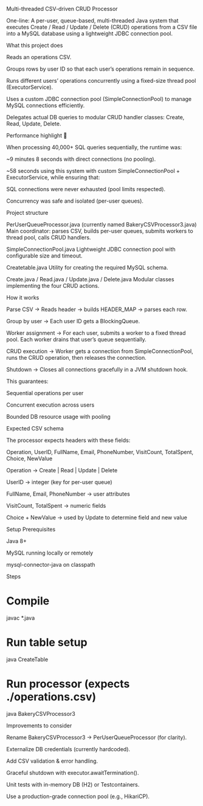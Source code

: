 Multi-threaded CSV-driven CRUD Processor

One-line: A per-user, queue-based, multi-threaded Java system that executes Create / Read / Update / Delete (CRUD) operations from a CSV file into a MySQL database using a lightweight JDBC connection pool.

What this project does

Reads an operations CSV.

Groups rows by user ID so that each user’s operations remain in sequence.

Runs different users’ operations concurrently using a fixed-size thread pool (ExecutorService).

Uses a custom JDBC connection pool (SimpleConnectionPool) to manage MySQL connections efficiently.

Delegates actual DB queries to modular CRUD handler classes: Create, Read, Update, Delete.

Performance highlight 🚀

When processing 40,000+ SQL queries sequentially, the runtime was:

~9 minutes 8 seconds with direct connections (no pooling).

~58 seconds using this system with custom SimpleConnectionPool + ExecutorService, while ensuring that:

SQL connections were never exhausted (pool limits respected).

Concurrency was safe and isolated (per-user queues).

Project structure

PerUserQueueProcessor.java (currently named BakeryCSVProcessor3.java)
Main coordinator: parses CSV, builds per-user queues, submits workers to thread pool, calls CRUD handlers.

SimpleConnectionPool.java
Lightweight JDBC connection pool with configurable size and timeout.

Createtable.java
Utility for creating the required MySQL schema.

Create.java / Read.java / Update.java / Delete.java
Modular classes implementing the four CRUD actions.

How it works

Parse CSV → Reads header → builds HEADER_MAP → parses each row.

Group by user → Each user ID gets a BlockingQueue<Runnable>.

Worker assignment → For each user, submits a worker to a fixed thread pool. Each worker drains that user’s queue sequentially.

CRUD execution → Worker gets a connection from SimpleConnectionPool, runs the CRUD operation, then releases the connection.

Shutdown → Closes all connections gracefully in a JVM shutdown hook.

This guarantees:

Sequential operations per user

Concurrent execution across users

Bounded DB resource usage with pooling

Expected CSV schema

The processor expects headers with these fields:

Operation, UserID, FullName, Email, PhoneNumber, VisitCount, TotalSpent, Choice, NewValue


Operation → Create | Read | Update | Delete

UserID → integer (key for per-user queue)

FullName, Email, PhoneNumber → user attributes

VisitCount, TotalSpent → numeric fields

Choice + NewValue → used by Update to determine field and new value

Setup
Prerequisites

Java 8+

MySQL running locally or remotely

mysql-connector-java on classpath

Steps
# Compile
javac *.java

# Run table setup
java CreateTable

# Run processor (expects ./operations.csv)
java BakeryCSVProcessor3

Improvements to consider

Rename BakeryCSVProcessor3 → PerUserQueueProcessor (for clarity).

Externalize DB credentials (currently hardcoded).

Add CSV validation & error handling.

Graceful shutdown with executor.awaitTermination().

Unit tests with in-memory DB (H2) or Testcontainers.

Use a production-grade connection pool (e.g., HikariCP).
